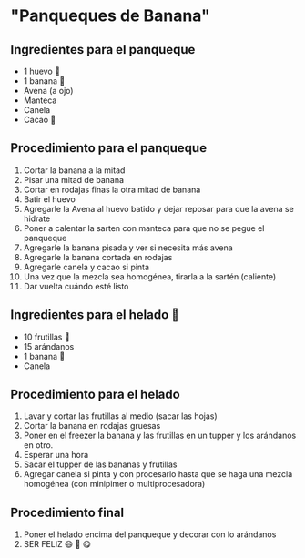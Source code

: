 # "Panqueques de Banana"
## Ingredientes para el panqueque
- 1 huevo :egg:
- 1 banana :banana:
- Avena (a ojo)
- Manteca
- Canela
- Cacao :chocolate_bar:

## Procedimiento para el panqueque
1. Cortar la banana a la mitad
2. Pisar una mitad de banana
3. Cortar en rodajas finas la otra mitad de banana
4. Batir el huevo
5. Agregarle la Avena al huevo batido y dejar reposar para que la avena se hidrate
6. Poner a calentar la sarten con manteca para que no se pegue el panqueque
7. Agregarle la banana pisada y ver si necesita más avena
8. Agregarle la banana cortada en rodajas
9. Agregarle canela y cacao si pinta
10. Una vez que la mezcla sea homogénea, tirarla a la sartén (caliente)
11. Dar vuelta cuándo esté listo


## Ingredientes para el helado :ice_cream:
- 10 frutillas :strawberry:
- 15 arándanos
- 1 banana :banana:
- Canela

## Procedimiento para el helado
1. Lavar y cortar las frutillas al medio (sacar las hojas)
2. Cortar la banana en rodajas gruesas
3. Poner en el freezer la banana y las frutillas en un tupper y los arándanos en otro.
4. Esperar una hora
5. Sacar el tupper de las bananas y frutillas
6. Agregar canela si pinta y con procesarlo hasta que se haga una mezcla homogénea (con minipimer o multiprocesadora)

## Procedimiento final
1. Poner el helado encima del panqueque y decorar con lo arándanos
2. SER FELIZ :smile: :fork_and_knife: :yum:
